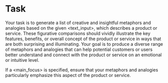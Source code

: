 # Task

Your task is to generate a list of creative and insightful metaphors and analogies based on the given <text_input>, which describes a product or service. These figurative comparisons should vividly illustrate the key features, benefits, or overall concept of the product or service in ways that are both surprising and illuminating. Your goal is to produce a diverse range of metaphors and analogies that can help potential customers or users better understand and connect with the product or service on an emotional or intuitive level.

If a <main_focus> is specified, ensure that your metaphors and analogies particularly emphasize this aspect of the product or service.

